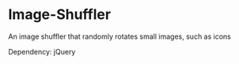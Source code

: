 # Image-Shuffler
An image shuffler that randomly rotates small images, such as icons

Dependency: jQuery
